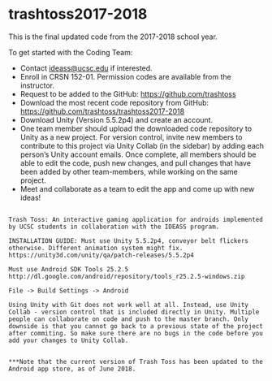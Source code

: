 # trashtoss2017-2018
This is the final updated code from the 2017-2018 school year.

To get started with the Coding Team:

- Contact ideass@ucsc.edu if interested.
- Enroll in CRSN 152-01. Permission codes are available from the instructor. 
- Request to be added to the GitHub: https://github.com/trashtoss 
- Download the most recent code repository from GitHub: https://github.com/trashtoss/trashtoss2017-2018 
- Download Unity (Version 5.5.2p4) and create an account.
- One team member should upload the downloaded code repository to Unity as a new project. For version control, invite new members to contribute to this project via Unity Collab (in the sidebar) by adding each person’s Unity account emails. Once complete, all members should be able to edit the code, push new changes, and pull changes that have been added by other team-members, while working on the same project.
- Meet and collaborate as a team to edit the app and come up with new ideas!

~~~~~~~~~~~~~~~~~~~~

Trash Toss: An interactive gaming application for androids implemented by UCSC students in collaboration with the IDEASS program.

INSTALLATION GUIDE: Must use Unity 5.5.2p4, conveyor belt flickers otherwise. Different animation system might fix. https://unity3d.com/unity/qa/patch-releases/5.5.2p4

Must use Android SDK Tools 25.2.5 http://dl.google.com/android/repository/tools_r25.2.5-windows.zip

File -> Build Settings -> Android

Using Unity with Git does not work well at all. Instead, use Unity Collab - version control that is included directly in Unity. Multiple people can collaborate on code and push to the master branch. Only downside is that you cannot go back to a previous state of the project after commiting. So make sure there are no bugs in the code before you add your changes to Unity Collab.


***Note that the current version of Trash Toss has been updated to the Android app store, as of June 2018.

